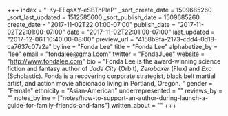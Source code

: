 +++
index = "-Ky-FEqsXY-eSBTnPleP"
_sort_create_date = 1509685260
_sort_last_updated = 1512585600
_sort_publish_date = 1509685260
create_date = "2017-11-02T22:01:00-07:00"
publish_date = "2017-11-02T22:01:00-07:00"
date = "2017-11-02T22:01:00-07:00"
last_updated = "2017-12-06T10:40:00-08:00"
preview_url = "4158b9fa-2173-cdd4-0d18-ca7637c07a2a"
byline = "Fonda Lee"
title = "Fonda Lee"
alphabetize_by = "lee"
email = "fondalee@gmail.com"
twitter = "FondaJLee"
website = "http://www.fondalee.com"
bio = "Fonda Lee is the award-winning science fiction and fantasy author of *Jade City* (Orbit), *Zeroboxer* (Flux) and *Exo* (Scholastic). Fonda is a recovering corporate strategist, black belt martial artist, and action movie aficionado living in Portland, Oregon. "
gender = "Female"
ethnicity = "Asian-American"
underrepresented = ""
reviews_by = ""
notes_byline = ["notes/how-to-support-an-author-during-launch-a-guide-for-family-friends-and-fans"]
written_about = ""
+++

